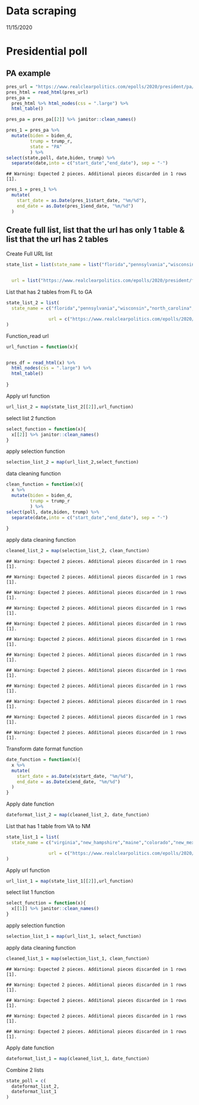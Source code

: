 Data scraping
================
11/15/2020

# Presidential poll

## PA example

``` r
pres_url = "https://www.realclearpolitics.com/epolls/2020/president/pa/pennsylvania_trump_vs_biden-6861.html"
pres_html = read_html(pres_url)
pres_pa = 
  pres_html %>% html_nodes(css = ".large") %>% 
  html_table()

pres_pa = pres_pa[[2]] %>% janitor::clean_names()

pres_1 = pres_pa %>% 
  mutate(biden = biden_d,
         trump = trump_r,
         state = "PA"
         ) %>% 
select(state,poll, date,biden, trump) %>% 
  separate(date,into = c("start_date","end_date"), sep = "-") 
```

    ## Warning: Expected 2 pieces. Additional pieces discarded in 1 rows [1].

``` r
pres_1 = pres_1 %>% 
  mutate(
    start_date = as.Date(pres_1$start_date, "%m/%d"),
    end_date = as.Date(pres_1$end_date, "%m/%d")
  )
```

## Create full list, list that the url has only 1 table & list that the url has 2 tables

Create Full URL list

``` r
state_list = list(state_name = list("florida","pennsylvania","wisconsin","north_carolina","michigan","ohio","minnesota","iowa", "arizona","nevada","texax","georgia","virginia","new_hampshire","maine","colorado","new_mexico"),

  
  url = list("https://www.realclearpolitics.com/epolls/2020/president/fl/florida_trump_vs_biden-6841.html", "https://www.realclearpolitics.com/epolls/2020/president/pa/pennsylvania_trump_vs_biden-6861.html","https://www.realclearpolitics.com/epolls/2020/president/wi/wisconsin_trump_vs_biden-6849.html", "https://www.realclearpolitics.com/epolls/2020/president/nc/north_carolina_trump_vs_biden-6744.html","https://www.realclearpolitics.com/epolls/2020/president/mi/michigan_trump_vs_biden-6761.html","https://www.realclearpolitics.com/epolls/2020/president/oh/ohio_trump_vs_biden-6765.html","https://www.realclearpolitics.com/epolls/2020/president/mn/minnesota_trump_vs_biden-6966.html","https://www.realclearpolitics.com/epolls/2020/president/ia/iowa_trump_vs_biden-6787.html","https://www.realclearpolitics.com/epolls/2020/president/az/arizona_trump_vs_biden-6807.html","https://www.realclearpolitics.com/epolls/2020/president/nv/nevada_trump_vs_biden-6867.html","https://www.realclearpolitics.com/epolls/2020/president/tx/texas_trump_vs_biden-6818.html","https://www.realclearpolitics.com/epolls/2020/president/ga/georgia_trump_vs_biden-6974.html","https://www.realclearpolitics.com/epolls/2020/president/va/virginia_trump_vs_biden-6988.html","https://www.realclearpolitics.com/epolls/2020/president/nh/new_hampshire_trump_vs_biden-6779.html","https://www.realclearpolitics.com/epolls/2020/president/me/maine_trump_vs_biden-6922.html","https://www.realclearpolitics.com/epolls/2020/president/co/colorado_trump_vs_biden-6940.html","https://www.realclearpolitics.com/epolls/2020/president/nm/new_mexico_trump_vs_biden-6993.html"))
```

List that has 2 tables from FL to GA

``` r
state_list_2 = list(
  state_name = c("florida","pennsylvania","wisconsin","north_carolina","michigan","ohio","minnesota","iowa", "arizona","nevada","texax","georgia"),

                url = c("https://www.realclearpolitics.com/epolls/2020/president/fl/florida_trump_vs_biden-6841.html", "https://www.realclearpolitics.com/epolls/2020/president/pa/pennsylvania_trump_vs_biden-6861.html","https://www.realclearpolitics.com/epolls/2020/president/wi/wisconsin_trump_vs_biden-6849.html", "https://www.realclearpolitics.com/epolls/2020/president/nc/north_carolina_trump_vs_biden-6744.html","https://www.realclearpolitics.com/epolls/2020/president/mi/michigan_trump_vs_biden-6761.html","https://www.realclearpolitics.com/epolls/2020/president/oh/ohio_trump_vs_biden-6765.html","https://www.realclearpolitics.com/epolls/2020/president/mn/minnesota_trump_vs_biden-6966.html","https://www.realclearpolitics.com/epolls/2020/president/ia/iowa_trump_vs_biden-6787.html","https://www.realclearpolitics.com/epolls/2020/president/az/arizona_trump_vs_biden-6807.html","https://www.realclearpolitics.com/epolls/2020/president/nv/nevada_trump_vs_biden-6867.html","https://www.realclearpolitics.com/epolls/2020/president/tx/texas_trump_vs_biden-6818.html","https://www.realclearpolitics.com/epolls/2020/president/ga/georgia_trump_vs_biden-6974.html")
)
```

Function\_read url

``` r
url_function = function(x){


pres_df = read_html(x) %>% 
  html_nodes(css = ".large") %>% 
  html_table()
  
}
```

Apply url function

``` r
url_list_2 = map(state_list_2[[2]],url_function)
```

select list 2 function

``` r
select_function = function(x){
  x[[2]] %>% janitor::clean_names()
}
```

apply selection function

``` r
selection_list_2 = map(url_list_2,select_function)
```

data cleaning function

``` r
clean_function = function(x){
  x %>% 
  mutate(biden = biden_d,
         trump = trump_r
         ) %>% 
select(poll, date,biden, trump) %>% 
  separate(date,into = c("start_date","end_date"), sep = "-")
    
}
```

apply data cleaning function

``` r
cleaned_list_2 = map(selection_list_2, clean_function)
```

    ## Warning: Expected 2 pieces. Additional pieces discarded in 1 rows [1].
    
    ## Warning: Expected 2 pieces. Additional pieces discarded in 1 rows [1].
    
    ## Warning: Expected 2 pieces. Additional pieces discarded in 1 rows [1].
    
    ## Warning: Expected 2 pieces. Additional pieces discarded in 1 rows [1].
    
    ## Warning: Expected 2 pieces. Additional pieces discarded in 1 rows [1].
    
    ## Warning: Expected 2 pieces. Additional pieces discarded in 1 rows [1].
    
    ## Warning: Expected 2 pieces. Additional pieces discarded in 1 rows [1].
    
    ## Warning: Expected 2 pieces. Additional pieces discarded in 1 rows [1].
    
    ## Warning: Expected 2 pieces. Additional pieces discarded in 1 rows [1].
    
    ## Warning: Expected 2 pieces. Additional pieces discarded in 1 rows [1].
    
    ## Warning: Expected 2 pieces. Additional pieces discarded in 1 rows [1].
    
    ## Warning: Expected 2 pieces. Additional pieces discarded in 1 rows [1].

Transform date format function

``` r
date_function = function(x){
  x %>% 
  mutate(
    start_date = as.Date(x$start_date, "%m/%d"),
    end_date = as.Date(x$end_date, "%m/%d")
  )
}
```

Apply date function

``` r
dateformat_list_2 = map(cleaned_list_2, date_function)
```

List that has 1 table from VA to NM

``` r
state_list_1 = list(
  state_name = c("virginia","new_hampshire","maine","colorado","new_mexico"),

                url = c("https://www.realclearpolitics.com/epolls/2020/president/va/virginia_trump_vs_biden-6988.html","https://www.realclearpolitics.com/epolls/2020/president/nh/new_hampshire_trump_vs_biden-6779.html","https://www.realclearpolitics.com/epolls/2020/president/me/maine_trump_vs_biden-6922.html","https://www.realclearpolitics.com/epolls/2020/president/co/colorado_trump_vs_biden-6940.html","https://www.realclearpolitics.com/epolls/2020/president/nm/new_mexico_trump_vs_biden-6993.html")
)
```

Apply url function

``` r
url_list_1 = map(state_list_1[[2]],url_function)
```

select list 1 function

``` r
select_function = function(x){
  x[[1]] %>% janitor::clean_names()
}
```

apply selection function

``` r
selection_list_1 = map(url_list_1, select_function)
```

apply data cleaning function

``` r
cleaned_list_1 = map(selection_list_1, clean_function)
```

    ## Warning: Expected 2 pieces. Additional pieces discarded in 1 rows [1].
    
    ## Warning: Expected 2 pieces. Additional pieces discarded in 1 rows [1].
    
    ## Warning: Expected 2 pieces. Additional pieces discarded in 1 rows [1].
    
    ## Warning: Expected 2 pieces. Additional pieces discarded in 1 rows [1].
    
    ## Warning: Expected 2 pieces. Additional pieces discarded in 1 rows [1].

Apply date function

``` r
dateformat_list_1 = map(cleaned_list_1, date_function)
```

Combine 2 lists

``` r
state_poll = c(
  dateformat_list_2,
  dateformat_list_1
) 
```
